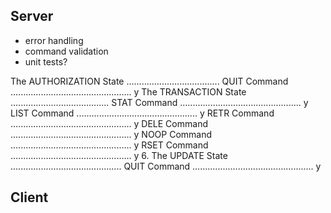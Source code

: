 ## Server

- error handling
- command validation
- unit tests?

 The AUTHORIZATION State .....................................
    QUIT Command ................................................    y
    The TRANSACTION State .......................................
    STAT Command ................................................    y
      LIST Command ................................................    y
      RETR Command ................................................    y
      DELE Command ................................................    y
      NOOP Command ................................................    y
      RSET Command ................................................    y
   6. The UPDATE State ............................................
    QUIT Command ................................................   y

## Client
